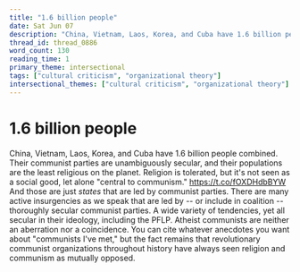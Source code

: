 ```yaml
---
title: "1.6 billion people"
date: Sat Jun 07
description: "China, Vietnam, Laos, Korea, and Cuba have 1.6 billion people combined."
thread_id: thread_0886
word_count: 130
reading_time: 1
primary_theme: intersectional
tags: ["cultural criticism", "organizational theory"]
intersectional_themes: ["cultural criticism", "organizational theory"]
---
```


# 1.6 billion people

China, Vietnam, Laos, Korea, and Cuba have 1.6 billion people combined. Their communist parties are unambiguously secular, and their populations are the least religious on the planet. Religion is tolerated, but it's not seen as a social good, let alone "central to communism." https://t.co/fOXDHdbBYW And those are just *states* that are led by communist parties. There are many active insurgencies as we speak that are led by -- or include in coalition -- thoroughly secular communist parties. A wide variety of tendencies, yet all secular in their ideology, including the PFLP. Atheist communists are neither an aberration nor a coincidence. You can cite whatever anecdotes you want about "communists I've met," but the fact remains that revolutionary communist organizations throughout history have always seen religion and communism as mutually opposed.